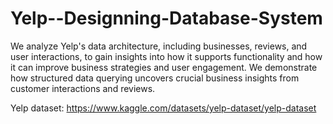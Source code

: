 # Yelp--Designning-Database-System

We analyze Yelp's data architecture, including businesses, reviews, and user interactions, to gain insights into how it supports functionality and how it can improve business strategies and user engagement. We demonstrate how structured data querying uncovers crucial business insights from customer interactions and reviews.

Yelp dataset: https://www.kaggle.com/datasets/yelp-dataset/yelp-dataset

